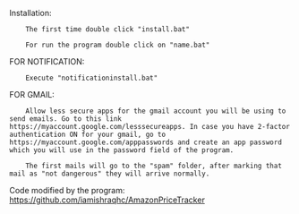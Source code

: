 Installation:

        The first time double click "install.bat"

        For run the program double click on "name.bat"

FOR NOTIFICATION:

        Execute "notificationinstall.bat"

FOR GMAIL:

        Allow less secure apps for the gmail account you will be using to send emails. Go to this link https://myaccount.google.com/lesssecureapps. In case you have 2-factor authentication ON for your gmail, go to https://myaccount.google.com/apppasswords and create an app password which you will use in the password field of the program.

        The first mails will go to the "spam" folder, after marking that mail as "not dangerous" they will arrive normally.

Code modified by the program: https://github.com/iamishraqhc/AmazonPriceTracker